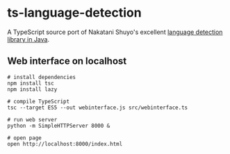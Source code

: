 ts-language-detection
=====================

A TypeScript source port of Nakatani Shuyo's excellent [language detection library in Java](https://code.google.com/p/language-detection/).

## Web interface on localhost
```
# install dependencies
npm install tsc
npm install lazy

# compile TypeScript
tsc --target ES5 --out webinterface.js src/webinterface.ts

# run web server
python -m SimpleHTTPServer 8000 &

# open page
open http://localhost:8000/index.html

```
